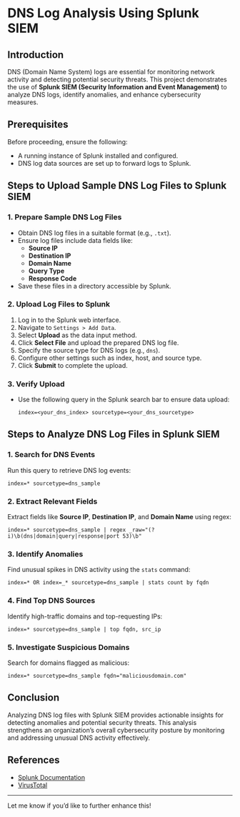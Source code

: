 # DNS Log Analysis Using Splunk SIEM  

## Introduction  
DNS (Domain Name System) logs are essential for monitoring network activity and detecting potential security threats. This project demonstrates the use of **Splunk SIEM (Security Information and Event Management)** to analyze DNS logs, identify anomalies, and enhance cybersecurity measures.  

## Prerequisites  
Before proceeding, ensure the following:  
- A running instance of Splunk installed and configured.  
- DNS log data sources are set up to forward logs to Splunk.  

## Steps to Upload Sample DNS Log Files to Splunk SIEM  

### 1. Prepare Sample DNS Log Files  
- Obtain DNS log files in a suitable format (e.g., `.txt`).  
- Ensure log files include data fields like:  
  - **Source IP**  
  - **Destination IP**  
  - **Domain Name**  
  - **Query Type**  
  - **Response Code**  
- Save these files in a directory accessible by Splunk.  

### 2. Upload Log Files to Splunk  
1. Log in to the Splunk web interface.  
2. Navigate to `Settings > Add Data`.  
3. Select **Upload** as the data input method.  
4. Click **Select File** and upload the prepared DNS log file.  
5. Specify the source type for DNS logs (e.g., `dns`).  
6. Configure other settings such as index, host, and source type.  
7. Click **Submit** to complete the upload.  

### 3. Verify Upload  
- Use the following query in the Splunk search bar to ensure data upload:  
  ```spl
  index=<your_dns_index> sourcetype=<your_dns_sourcetype>
  ```  

## Steps to Analyze DNS Log Files in Splunk SIEM  

### 1. Search for DNS Events  
Run this query to retrieve DNS log events:  
```spl
index=* sourcetype=dns_sample
```  

### 2. Extract Relevant Fields  
Extract fields like **Source IP**, **Destination IP**, and **Domain Name** using regex:  
```spl
index=* sourcetype=dns_sample | regex _raw="(?i)\b(dns|domain|query|response|port 53)\b"
```  

### 3. Identify Anomalies  
Find unusual spikes in DNS activity using the `stats` command:  
```spl
index=* OR index=_* sourcetype=dns_sample | stats count by fqdn
```  

### 4. Find Top DNS Sources  
Identify high-traffic domains and top-requesting IPs:  
```spl
index=* sourcetype=dns_sample | top fqdn, src_ip
```  

### 5. Investigate Suspicious Domains  
Search for domains flagged as malicious:  
```spl
index=* sourcetype=dns_sample fqdn="maliciousdomain.com"
```  

## Conclusion  
Analyzing DNS log files with Splunk SIEM provides actionable insights for detecting anomalies and potential security threats. This analysis strengthens an organization’s overall cybersecurity posture by monitoring and addressing unusual DNS activity effectively.  

## References  
- [Splunk Documentation](https://docs.splunk.com)  
- [VirusTotal](https://www.virustotal.com)  

---  

Let me know if you’d like to further enhance this!
